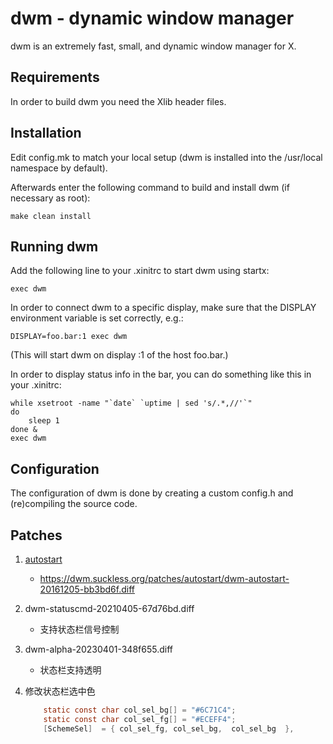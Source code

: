 # dwm - dynamic window manager

dwm is an extremely fast, small, and dynamic window manager for X.

## Requirements

In order to build dwm you need the Xlib header files.

## Installation

Edit config.mk to match your local setup (dwm is installed into
the /usr/local namespace by default).

Afterwards enter the following command to build and install dwm (if
necessary as root):

    make clean install

## Running dwm

Add the following line to your .xinitrc to start dwm using startx:

    exec dwm

In order to connect dwm to a specific display, make sure that
the DISPLAY environment variable is set correctly, e.g.:

    DISPLAY=foo.bar:1 exec dwm

(This will start dwm on display :1 of the host foo.bar.)

In order to display status info in the bar, you can do something
like this in your .xinitrc:

    while xsetroot -name "`date` `uptime | sed 's/.*,//'`"
    do
    	sleep 1
    done &
    exec dwm

## Configuration

The configuration of dwm is done by creating a custom config.h
and (re)compiling the source code.

## Patches

1.  [autostart](https://dwm.suckless.org/patches/autostart/)

    - https://dwm.suckless.org/patches/autostart/dwm-autostart-20161205-bb3bd6f.diff

2.  dwm-statuscmd-20210405-67d76bd.diff

    - 支持状态栏信号控制

3.  dwm-alpha-20230401-348f655.diff

    - 状态栏支持透明

4.  修改状态栏选中色

    ```c
        static const char col_sel_bg[] = "#6C71C4";
        static const char col_sel_fg[] = "#ECEFF4";
        [SchemeSel]  = { col_sel_fg, col_sel_bg,  col_sel_bg  },

    ```
